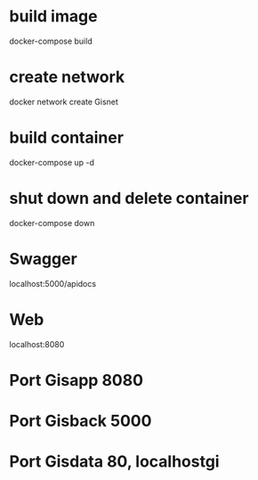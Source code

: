 # build image

docker-compose build

# create network

docker network create Gisnet

# build container

docker-compose up -d

# shut down and delete container

docker-compose down

# Swagger

localhost:5000/apidocs

# Web

localhost:8080

# Port Gisapp 8080
# Port Gisback 5000
# Port Gisdata 80, localhostgi